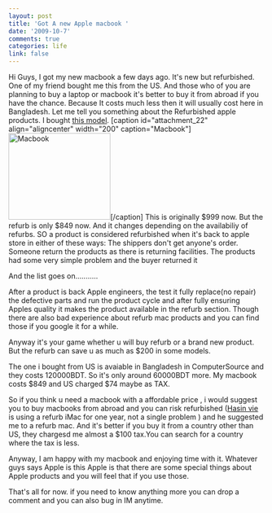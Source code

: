 ```yaml
---
layout: post
title: 'Got A new Apple macbook '
date: '2009-10-7'
comments: true
categories: life
link: false
---
```

Hi Guys,
I got my new macbook a few days ago. It's new but refurbished. One of my friend bought me this from the US. And those who of you are planning to buy a laptop or macbook it's better to buy it from abroad if you have the chance. Because It costs much less then it will usually cost here in Bangladesh.
Let me tell you something about the Refurbished apple products. I bought  <a href="http://store.apple.com/us/product/FC240LL/A?mco=MTA4MzIxNjk">this model</a>. 
[caption id="attachment_22" align="aligncenter" width="200" caption="Macbook"]<img src="http://blog.joynag.net/wp-content/uploads/2009/10/mymacbook.jpg" alt="Macbook" title="mymacbook" width="200" height="170" class="size-full wp-image-22" />[/caption]
This is originally $999 now. But the refurb is only $849 now. And it changes depending on the availabiliy of refurbs. SO a product is considered refurbished when it's back to apple store in either of these ways:
The shippers don't get anyone's order.
	Someone return the products as there is returning facilities.
	The products had some very simple problem and the buyer returned it

And the list goes on...........

After a product is back Apple engineers, the test it fully replace(no repair) the defective parts and run the product cycle and after fully ensuring Apples quality it makes the product available in the refurb section. Though there are also bad experience about refurb mac products and you can find those if you google it for a while.

Anyway it's your game whether u will buy refurb or a brand new product. But the refurb can save u as much as $200 in some models.

The one i bought from US is avaiable in Bangladesh in ComputerSource and they costs 120000BDT. So it's only around 60000BDT more. My macbook costs $849 and US charged $74 maybe as TAX.

So if you think u need a macbook with a affordable price , i would suggest you to buy macbooks from abroad and you can risk refurbished (<a href="http://hasin.wordpress.com/">Hasin vie</a> is using a refurb iMac for one year, not a single problem ) and he suggested me to a refurb mac.
And it's better if you buy it from a country other than US, they chargesd me almost a $100 tax.You can search for a country where the tax is less.

Anyway, I am happy with my macbook and enjoying time with it. Whatever guys says Apple is this Apple is that there are some special things about Apple products and you will feel that if you use those. 

That's all for now. if you need to know anything more you can drop a comment and you can also bug in IM anytime.
